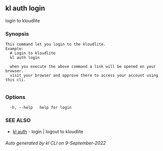 ## kl auth login

login to kloudlite

### Synopsis

```
This command let you login to the kloudlite.
Example:
  # Login to kloudlite
  kl auth login 

  when you execute the above command a link will be opened on your browser. 
  visit your browser and approve there to access your account using this cli.
	
```

### Options

```
  -h, --help   help for login
```

### SEE ALSO

* [kl auth](kl_auth.md)  - login | logout to kloudlite

###### Auto generated by kl CLI on 9-September-2022
